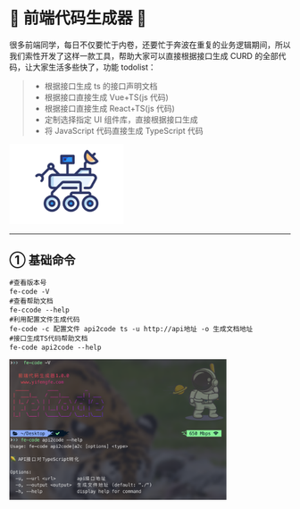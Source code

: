 # 🤖 前端代码生成器 🌈

很多前端同学，每日不仅要忙于内卷，还要忙于奔波在重复的业务逻辑期间，所以我们索性开发了这样一款工具，帮助大家可以直接根据接口生成 CURD 的全部代码，让大家生活多些快了，功能 todolist：

> - 根据接口生成 ts 的接口声明文档
> - 根据接口直接生成 Vue+TS(js 代码)
> - 根据接口直接生成 React+TS(js 代码)
> - 定制选择指定 UI 组件库，直接根据接口生成
> - 将 JavaScript 代码直接生成 TypeScript 代码

<img src="./assets/logo.png" alt="logo" style="zoom:20%;" />

---

## ① 基础命令

```shell
#查看版本号
fe-code -V
#查看帮助文档
fe-ccode --help
#利用配置文件生成代码
fe-code -c 配置文件 api2code ts -u http://api地址 -o 生成文档地址
#接口生成TS代码帮助文档
fe-code api2code --help
```

<img src="./assets/hello.png" alt="logo" style="zoom:38%;" />
